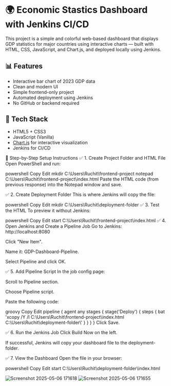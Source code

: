 # 🌍 Economic Stastics Dashboard with Jenkins CI/CD

This project is a simple and colorful web-based dashboard that displays GDP statistics for major countries using interactive charts — built with HTML, CSS, JavaScript, and Chart.js, and deployed locally using Jenkins.

## 📊 Features

- Interactive bar chart of 2023 GDP data
- Clean and modern UI
- Simple frontend-only project
- Automated deployment using Jenkins
- No GitHub or backend required

## 🚀 Tech Stack

- HTML5 + CSS3
- JavaScript (Vanilla)
- [Chart.js](https://www.chartjs.org/) for interactive visualization
- Jenkins for CI/CD


🧱 Step-by-Step Setup Instructions
✅ 1. Create Project Folder and HTML File
Open PowerShell and run:

powershell
Copy
Edit
mkdir C:\Users\Ruchit\frontend-project
notepad C:\Users\Ruchit\frontend-project\index.html
Paste the HTML code (from previous response) into the Notepad window and save.

✅ 2. Create Deployment Folder
This is where Jenkins will copy the file:

powershell
Copy
Edit
mkdir C:\Users\Ruchit\deployment-folder
✅ 3. Test the HTML
To preview it without Jenkins:

powershell
Copy
Edit
start C:\Users\Ruchit\frontend-project\index.html
✅ 4. Open Jenkins and Create a Pipeline Job
Go to Jenkins: http://localhost:8080

Click "New Item".

Name it: GDP-Dashboard-Pipeline.

Select Pipeline and click OK.

✅ 5. Add Pipeline Script
In the job config page:

Scroll to Pipeline section.

Choose Pipeline script.

Paste the following code:

groovy
Copy
Edit
pipeline {
  agent any
  stages {
    stage('Deploy') {
      steps {
        bat 'xcopy /Y /I C:\\Users\\Ruchit\\frontend-project\\index.html C:\\Users\\Ruchit\\deployment-folder\\'
      }
    }
  }
}
Click Save.

✅ 6. Run the Jenkins Job
Click Build Now on the left.

If successful, Jenkins will copy your dashboard file to the deployment-folder.

✅ 7. View the Dashboard
Open the file in your browser:

powershell
Copy
Edit
start C:\Users\Ruchit\deployment-folder\index.html


   
![Screenshot 2025-05-06 171618](https://github.com/user-attachments/assets/58ae93cd-f2c9-48de-87cd-90662d2cedb0)
![Screenshot 2025-05-06 171655](https://github.com/user-attachments/assets/be3d2a8c-3d2d-4803-ab36-47ae1cebf19c)
